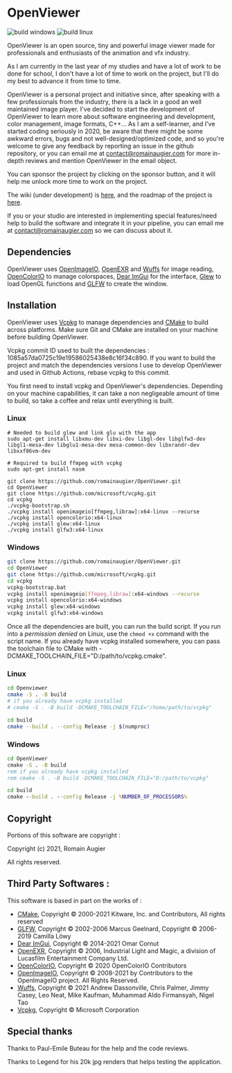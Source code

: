 # OpenViewer
![build windows](https://github.com/romainaugier/OpenViewer/actions/workflows/build-windows.yml/badge.svg)
![build linux](https://github.com/romainaugier/OpenViewer/actions/workflows/build-linux.yml/badge.svg)

OpenViewer is an open source, tiny and powerful image viewer made for professionals and enthusiasts of the animation and vfx industry.

As I am currently in the last year of my studies and have a lot of work to be done for school, I don't have a lot of time to work on the project, but I'll do my best to advance it from time to time.

OpenViewer is a personal project and initiative since, after speaking with a few professionals from the industry, there is a lack in a good an well maintained image player. I've decided to start the development of OpenViewer to learn more about software engineering and development, color management, image formats, C++... As I am a self-learner, and I've started coding seriously in 2020, be aware that there might be some awkward errors, bugs and not well-designed/optimized code, and so you're welcome to give any feedback by reporting an issue in the github repository, or you can email me at contact@romainaugier.com for more in-depth reviews and mention OpenViewer in the email object.

You can sponsor the project by clicking on the sponsor button, and it will help me unlock more time to work on the project.

The wiki (under development) is [here](https://github.com/romainaugier/OpenViewer/wiki), and the roadmap of the project is [here](https://github.com/romainaugier/OpenViewer/wiki/Roadmap).

If you or your studio are interested in implementing special features/need help to build the software and integrate it in your pipeline, you can email me at contact@romainaugier.com so we can discuss about it.

## Dependencies

OpenViewer uses [OpenImageIO](https://github.com/OpenImageIO/oiio), [OpenEXR](https://github.com/AcademySoftwareFoundation/openexr) and [Wuffs](https://github.com/google/wuffs) for image reading, [OpenColorIO](https://github.com/AcademySoftwareFoundation/OpenColorIO) to manage colorspaces, [Dear ImGui](https://github.com/ocornut/imgui) for the interface, [Glew](https://github.com/nigels-com/glew) to load OpenGL functions and [GLFW](https://www.glfw.org/) to create the window.

## Installation

OpenViewer uses [Vcpkg](https://github.com/microsoft/vcpkg) to manage dependencies and [CMake](https://cmake.org/) to build across platforms. Make sure Git and CMake are installed on your machine before building OpenViewer.

Vcpkg commit ID used to built the dependencies : 1085a57da0725c19e19586025438e8c16f34c890. 
If you want to build the project and match the dependencies versions I use to develop OpenViewer and used in Github Actions, rebase vcpkg to this commit.

You first need to install vcpkg and OpenViewer's dependencies. Depending on your machine capabilities, it can take a non negligeable amount of time to build, so take a coffee and relax until everything is built.
### Linux
```shell
# Needed to build glew and link glu with the app
sudo apt-get install libxmu-dev libxi-dev libgl-dev libglfw3-dev libgl1-mesa-dev libglu1-mesa-dev mesa-common-dev libxrandr-dev libxxf86vm-dev

# Required to build ffmpeg with vcpkg
sudo apt-get install nasm

git clone https://github.com/romainaugier/OpenViewer.git
cd OpenViewer
git clone https://github.com/microsoft/vcpkg.git
cd vcpkg
./vcpkg-bootstrap.sh
./vcpkg install openimageio[ffmpeg,libraw]:x64-linux --recurse
./vcpkg install opencolorio:x64-linux
./vcpkg install glew:x64-linux
./vcpkg install glfw3:x64-linux
```

### Windows
```bash
git clone https://github.com/romainaugier/OpenViewer.git
cd OpenViewer
git clone https://github.com/microsoft/vcpkg.git
cd vcpkg
vcpkg-bootstrap.bat
vcpkg install openimageio[ffmpeg,libraw]:x64-windows --recurse
vcpkg install opencolorio:x64-windows
vcpkg install glew:x64-windows
vcpkg install glfw3:x64-windows
```


Once all the dependencies are built, you can run the build script. If you run into a *permission denied* on Linux, use the ```chmod +x``` command with the script name.
If you already have vcpkg installed somewhere, you can pass the toolchain file to CMake with -DCMAKE_TOOLCHAIN_FILE="D:/path/to/vcpkg.cmake".


### Linux
```bash
cd Openviewer
cmake -S . -B build
# if you already have vcpkg installed
# cmake -S . -B build -DCMAKE_TOOLCHAIN_FILE="/home/path/to/vcpkg"

cd build
cmake --build . --config Release -j $(numproc)
```

### Windows
```bat
cd OpenViewer
cmake -S . -B build
rem if you already have vcpkg installed
rem cmake -S . -B build -DCMAKE_TOOLCHAIN_FILE="D:/path/to/vcpkg"

cd build
cmake --build . --config Release -j %NUMBER_OF_PROCESSORS%
```

## Copyright

Portions of this software are copyright :

Copyright (c) 2021, Romain Augier

All rights reserved.

## Third Party Softwares :

This software is based in part on the works of :

- [CMake](https://cmake.org/), Copyright © 2000-2021 Kitware, Inc. and Contributors, All rights reserved
- [GLFW](https://www.glfw.org/), Copyright © 2002-2006 Marcus Geelnard, Copyright © 2006-2019 Camilla Löwy
- [Dear ImGui](https://github.com/ocornut/imgui), Copyright © 2014-2021 Omar Cornut
- [OpenEXR](https://github.com/AcademySoftwareFoundation/openexr), Copyright © 2006, Industrial Light and Magic, a division of Lucasfilm Entertainment Company Ltd.
- [OpenColorIO](https://github.com/AcademySoftwareFoundation/OpenColorIO), Copyright © 2020 OpenColorIO Contributors
- [OpenImageIO](https://github.com/OpenImageIO/oiio), Copyright © 2008-2021 by Contributors to the OpenImageIO project. All Rights Reserved.
- [Wuffs](https://github.com/google/wuffs), Copyright © 2021 Andrew Dassonville, Chris Palmer, Jimmy Casey, Leo Neat, Mike Kaufman, Muhammad Aldo Firmansyah, Nigel Tao
- [Vcpkg](https://github.com/microsoft/vcpkg), Copyright © Microsoft Corporation

## Special thanks

Thanks to Paul-Emile Buteau for the help and the code reviews.

Thanks to Legend for his 20k jpg renders that helps testing the application.
